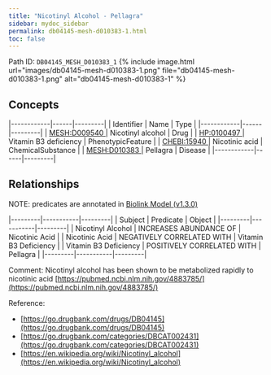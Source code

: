 ```yaml
---
title: "Nicotinyl Alcohol - Pellagra"
sidebar: mydoc_sidebar
permalink: db04145-mesh-d010383-1.html
toc: false 
---
```



Path ID: `DB04145_MESH_D010383_1`
{% include image.html url="images/db04145-mesh-d010383-1.png" file="db04145-mesh-d010383-1.png" alt="db04145-mesh-d010383-1" %}

## Concepts

|------------|------|---------|
| Identifier | Name | Type    |
|------------|------|---------|
| <a href="https://identifiers.org/MESH:D009540">MESH:D009540 </a> | Nicotinyl alcohol | Drug |
| <a href="https://identifiers.org/HP:0100497">HP:0100497 </a> | Vitamin B3 deficiency | PhenotypicFeature |
| <a href="https://identifiers.org/CHEBI:15940">CHEBI:15940 </a> | Nicotinic acid | ChemicalSubstance |
| <a href="https://identifiers.org/MESH:D010383">MESH:D010383 </a> | Pellagra | Disease |
|------------|------|---------|

## Relationships


NOTE: predicates are annotated in <a href="https://github.com/biolink/biolink-model/releases/tag/v1.3.0">Biolink Model (v1.3.0)</a>

|---------|-----------|---------|
| Subject | Predicate | Object  |
|---------|-----------|---------|
| Nicotinyl Alcohol | INCREASES ABUNDANCE OF | Nicotinic Acid |
| Nicotinic Acid | NEGATIVELY CORRELATED WITH | Vitamin B3 Deficiency |
| Vitamin B3 Deficiency | POSITIVELY CORRELATED WITH | Pellagra |
|---------|-----------|---------|

Comment: Nicotinyl alcohol has been shown to be metabolized rapidly to nicotinic acid [https://pubmed.ncbi.nlm.nih.gov/4883785/](https://pubmed.ncbi.nlm.nih.gov/4883785/)

Reference: 
  - [https://go.drugbank.com/drugs/DB04145](https://go.drugbank.com/drugs/DB04145)
  - [https://go.drugbank.com/categories/DBCAT002431](https://go.drugbank.com/categories/DBCAT002431)
  - [https://en.wikipedia.org/wiki/Nicotinyl_alcohol](https://en.wikipedia.org/wiki/Nicotinyl_alcohol)
